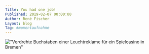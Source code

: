 ```yaml
---
Title: You had one job!
Published: 2019-02-07 00:00:00
Author: René Fischer
Layout: blog
Tag: #momentaufnahme
---
```

!["Verdrehte Buchstaben einer Leuchtreklame für ein Spielcasino in Bremen"](2019-02-07-22-34-12.jpg)
